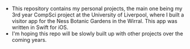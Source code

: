 - This repository contains my personal projects, the main one being my 3rd year CompSci project at the University of Liverpool, where I built a visitor app for the Ness Botanic Gardens in the Wirral. This app was written in Swift for iOS.
- I'm hoping this repo will be slowly built up with other projects over the coming years.
